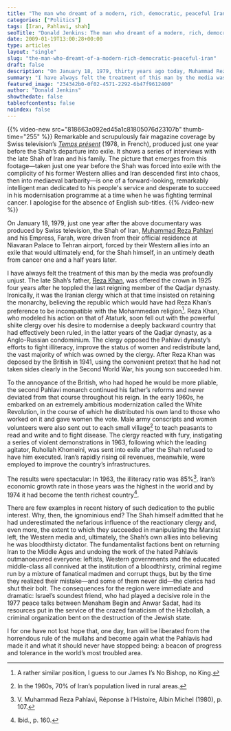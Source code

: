 ```yaml
---
title: "The man who dreamt of a modern, rich, democratic, peaceful Iran"
categories: ["Politics"]
tags: [Iran, Pahlavi, shah]
seoTitle: "Donald Jenkins: The man who dreamt of a modern, rich, democratic, peaceful Iran"
date: 2009-01-19T13:00:28+00:00
type: articles
layout: "single"
slug: "the-man-who-dreamt-of-a-modern-rich-democratic-peaceful-iran"
draft: false
description: "On January 18, 1979, thirty years ago today, Muhammad Reza Pahlavi, the man who dreamt of, and then started building, a non-nuclear, peaceful, modern Iran, was forced into exile by his former Western allies, allowing the country to descend into chaos."
summary: "I have always felt the treatment of this man by the media was profoundly unjust. There are few examples in recent history of such dedication to the public interest. Why, then, the ignominious end? The Shah himself admitted that he had underestimated the nefarious influence of the reactionary clergy and, even more, the extent to which they succeeded in manipulating the Marxist left, the Western media and, ultimately, the Shah’s own allies into believing he was bloodthirsty dictator."
featured_image: "234342b0-0f02-4571-2292-6b47f9612400"
author: "Donald Jenkins"
showthedate: false
tableofcontents: false
noindex: false
---
```


{{% video-new src="818663a092ed45a1c81805076d23107b" thumb-time="255" %}}
Remarkable and scrupulously fair magazine coverage by Swiss television’s _[Temps présent](https://pages.rts.ch/emissions/temps-present/)_ (1978, in French), produced just one year before the Shah’s departure into exile. It shows a series of interviews with the late Shah of Iran and his family. The picture that emerges from this footage—taken just one year before the Shah was forced into exile with the complicity of his former Western allies and Iran descended first into chaos, then into mediaeval barbarity—is one of a forward-looking, remarkably intelligent man dedicated to his people&#039;s service and desperate to succeed in his modernisation programme at a time when he was fighting terminal cancer. I apologise for the absence of English sub-titles.
{{% /video-new %}}

On January 18, 1979, just one year after the above documentary was produced by Swiss television, the Shah of Iran, [Muhammad Reza Pahlavi](https://en.wikipedia.org/wiki/Mohammad_Reza_Pahlavi "Wikipedia Entry: Mohammad Reza Pahlavi") and his Empress, Farah, were driven from their official residence at Niavaran Palace to Tehran airport, forced by their Western allies into an exile that would ultimately end, for the Shah himself, in an untimely death from cancer one and a half years later.

I have always felt the treatment of this man by the media was profoundly unjust. The late Shah’s father, [Reza Khan](https://en.wikipedia.org/wiki/Reza_Shah "Wikipedia Entry: Reza Shah"), was offered the crown in 1925 four years after he toppled the last reigning member of the Qadjar dynasty. Ironically, it was the Iranian clergy which at that time insisted on retaining the monarchy, believing the republic which would have had Reza Khan’s preference to be incompatible with the Mohammedan religion[^1]. Reza Khan, who modeled his action on that of Ataturk, soon fell out with the powerful shiite clergy over his desire to modernise a deeply backward country that had effectively been ruled, in the latter years of the Qadjar dynasty, as a Anglo-Russian condominium. The clergy opposed the Pahlavi dynasty’s efforts to fight illiteracy, improve the status of women and redistribute land, the vast majority of which was owned by the clergy. After Reza Khan was deposed by the British in 1941, using the convenient pretext that he had not taken sides clearly in the Second World War, his young son succeeded him.

To the annoyance of the British, who had hoped he would be more pliable, the second Pahlavi monarch continued his father’s reforms and never deviated from that course throughout his reign. In the early 1960s, he embarked on an extremely ambitious modernization called the White Revolution, in the course of which he distributed his own land to those who worked on it and gave women the vote. Male army conscripts and women volunteers were also sent out to each small village[^2] to teach peasants to read and write and to fight disease. The clergy reacted with fury, instigating a series of violent demonstrations in 1963, following which the leading agitator, Ruhollah Khomeini, was sent into exile after the Shah refused to have him executed. Iran’s rapidly rising oil revenues, meanwhile, were employed to improve the country’s infrastructures.

The results were spectacular: In 1963, the illiteracy ratio was 85%[^3]. Iran’s economic growth rate in those years was the highest in the world and by 1974 it had become the tenth richest country[^4].

There are few examples in recent history of such dedication to the public interest. Why, then, the ignominious end? The Shah himself admitted that he had underestimated the nefarious influence of the reactionary clergy and, even more, the extent to which they succeeded in manipulating the Marxist left, the Western media and, ultimately, the Shah’s own allies into believing he was bloodthirsty dictator. The fundamentalist factions bent on returning Iran to the Middle Ages and undoing the work of the hated Pahlavis outmanoeuvred everyone: leftists, Western governments and the educated middle-class all connived at the institution of a bloodthirsty, criminal regime run by a mixture of fanatical madmen and corrupt thugs, but by the time they realized their mistake—and some of them never did—the clerics had shut their bolt. The consequences for the region were immediate and dramatic: Israel’s soundest friend, who had played a decisive role in the 1977 peace talks between Menaham Begin and Anwar Sadat, had its resources put in the service of the crazed fanaticism of the Hizbollah, a criminal organization bent on the destruction of the Jewish state.

I for one have not lost hope that, one day, Iran will be liberated from the horrendous rule of the mullahs and become again what the Pahlavis had made it and what it should never have stopped being: a beacon of progress and tolerance in the world’s most troubled area.

[^1]: A rather similar position, I guess to our James I’s No Bishop, no King.
[^2]: In the 1960s, 70% of Iran’s population lived in rural areas.
[^3]: V. Muhammad Reza Pahlavi, Réponse à l’Histoire, Albin Michel (1980), p. 107.
[^4]: Ibid., p. 160.
